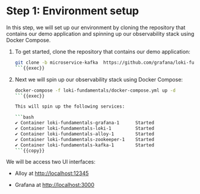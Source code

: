 # Step 1: Environment setup

In this step, we will set up our environment by cloning the repository that contains our demo application and spinning up our observability stack using Docker Compose.

1. To get started, clone the repository that contains our demo application:

   ```bash
   git clone -b microservice-kafka  https://github.com/grafana/loki-fundamentals.git
   ```{{exec}}

1. Next we will spin up our observability stack using Docker Compose:

   ```bash
   docker-compose -f loki-fundamentals/docker-compose.yml up -d 
   ```{{exec}}

   This will spin up the following services:

   ```bash
   ✔ Container loki-fundamentals-grafana-1      Started                                                        
   ✔ Container loki-fundamentals-loki-1         Started                        
   ✔ Container loki-fundamentals-alloy-1        Started
   ✔ Container loki-fundamentals-zookeeper-1    Started
   ✔ Container loki-fundamentals-kafka-1        Started
   ```{{copy}}

We will be access two UI interfaces:

- Alloy at [http://localhost:12345]({{TRAFFIC_HOST1_12345}})

- Grafana at [http://localhost:3000]({{TRAFFIC_HOST1_3000}})

